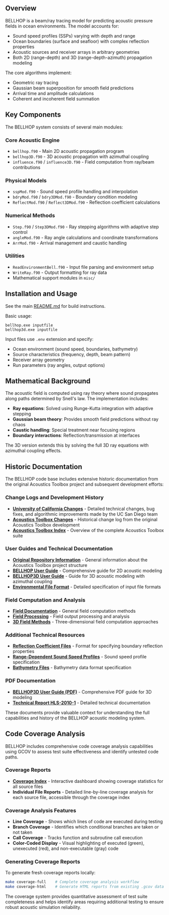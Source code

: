 
## Overview

BELLHOP is a beam/ray tracing model for predicting acoustic pressure fields in ocean 
environments. The model accounts for:

- Sound speed profiles (SSPs) varying with depth and range
- Ocean boundaries (surface and seafloor) with complex reflection properties  
- Acoustic sources and receiver arrays in arbitrary geometries
- Both 2D (range-depth) and 3D (range-depth-azimuth) propagation modeling

The core algorithms implement:
- Geometric ray tracing 
- Gaussian beam superposition for smooth field predictions
- Arrival time and amplitude calculations
- Coherent and incoherent field summation

## Key Components

The BELLHOP system consists of several main modules:

### Core Acoustic Engine
- `bellhop.f90` - Main 2D acoustic propagation program
- `bellhop3D.f90` - 3D acoustic propagation with azimuthal coupling
- `influence.f90` / `influence3D.f90` - Field computation from ray/beam contributions

### Physical Models  
- `sspMod.f90` - Sound speed profile handling and interpolation
- `bdryMod.f90` / `bdry3DMod.f90` - Boundary condition modeling
- `ReflectMod.f90` / `Reflect3DMod.f90` - Reflection coefficient calculations

### Numerical Methods
- `Step.f90` / `Step3DMod.f90` - Ray stepping algorithms with adaptive step control
- `angleMod.f90` - Ray angle calculations and coordinate transformations
- `ArrMod.f90` - Arrival management and caustic handling

### Utilities
- `ReadEnvironmentBell.f90` - Input file parsing and environment setup
- `WriteRay.f90` - Output formatting for ray data
- Mathematical support modules in `misc/`

## Installation and Usage

See the main [README.md](../README.md) for build instructions.

Basic usage:
```
bellhop.exe inputfile  
bellhop3d.exe inputfile
```

Input files use `.env` extension and specify:
- Ocean environment (sound speed, boundaries, bathymetry)
- Source characteristics (frequency, depth, beam pattern)  
- Receiver array geometry
- Run parameters (ray angles, output options)

## Mathematical Background

The acoustic field is computed using ray theory where sound propagates along 
paths determined by Snell's law. The implementation includes:

- **Ray equations**: Solved using Runge-Kutta integration with adaptive stepping
- **Gaussian beam theory**: Provides smooth field predictions without ray chaos
- **Caustic handling**: Special treatment near focusing regions
- **Boundary interactions**: Reflection/transmission at interfaces

The 3D version extends this by solving the full 3D ray equations with 
azimuthal coupling effects.

## Historic Documentation

The BELLHOP code base includes extensive historic documentation from the original 
Acoustics Toolbox project and subsequent development efforts:

### Change Logs and Development History
- **[University of California Changes](media/CHANGES.md)** - Detailed technical changes, bug fixes, and algorithmic improvements made by the UC San Diego team
- **[Acoustics Toolbox Changes](media/at_changes.md)** - Historical change log from the original Acoustics Toolbox development
- **[Acoustics Toolbox Index](media/at_index.htm)** - Overview of the complete Acoustics Toolbox suite

### User Guides and Technical Documentation
- **[Original Repository Information](media/index.htm)** - General information about the Acoustics Toolbox project structure
- **[BELLHOP User Guide](media/bellhop.htm)** - Comprehensive guide for 2D acoustic modeling
- **[BELLHOP3D User Guide](media/bellhop3d.htm)** - Guide for 3D acoustic modeling with azimuthal coupling
- **[Environmental File Format](media/EnvironmentalFile.htm)** - Detailed specification of input file formats

### Field Computation and Analysis
- **[Field Documentation](media/fields.htm)** - General field computation methods
- **[Field Processing](media/field.htm)** - Field output processing and analysis
- **[3D Field Methods](media/field3d.htm)** - Three-dimensional field computation approaches

### Additional Technical Resources
- **[Reflection Coefficient Files](media/ReflectionCoefficientFile.htm)** - Format for specifying boundary reflection properties
- **[Range-Dependent Sound Speed Profiles](media/RangeDepSSPFile.htm)** - Sound speed profile specification
- **[Bathymetry Files](media/ATI_BTY_File.htm)** - Bathymetry data format specification

### PDF Documentation
- **[BELLHOP3D User Guide (PDF)](media/Bellhop3D%20User%20Guide%202016_7_25.pdf)** - Comprehensive PDF guide for 3D modeling
- **[Technical Report HLS-2010-1](media/HLS-2010-1.pdf)** - Detailed technical documentation

These documents provide valuable context for understanding the full capabilities and 
history of the BELLHOP acoustic modeling system.

## Code Coverage Analysis

BELLHOP includes comprehensive code coverage analysis capabilities using GCOV to assess 
test suite effectiveness and identify untested code paths.

### Coverage Reports
- **[Coverage Index](media/coverage-index.html)** - Interactive dashboard showing coverage statistics for all source files
- **Individual File Reports** - Detailed line-by-line coverage analysis for each source file, accessible through the coverage index

### Coverage Analysis Features
- **Line Coverage** - Shows which lines of code are executed during testing
- **Branch Coverage** - Identifies which conditional branches are taken or not taken
- **Call Coverage** - Tracks function and subroutine call execution
- **Color-Coded Display** - Visual highlighting of executed (green), unexecuted (red), and non-executable (gray) code

### Generating Coverage Reports
To generate fresh coverage reports locally:
```bash
make coverage-full    # Complete coverage analysis workflow
make coverage-html    # Generate HTML reports from existing .gcov data
```

The coverage system provides quantitative assessment of test suite completeness and helps
identify areas requiring additional testing to ensure robust acoustic simulation reliability.